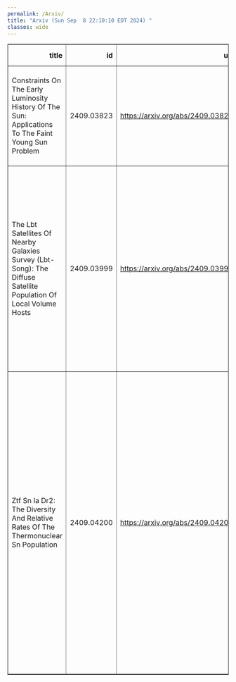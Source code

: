 ```yaml
---
permalink: /Arxiv/
title: "Arxiv (Sun Sep  8 22:10:10 EDT 2024) "
classes: wide
---
```

<table border="1" class="dataframe">
  <thead>
    <tr style="text-align: right;">
      <th>title</th>
      <th>id</th>
      <th>url</th>
      <th>authors</th>
      <th>Local Authors</th>
    </tr>
  </thead>
  <tbody>
    <tr>
      <td>Constraints On The Early Luminosity History Of The Sun: Applications To   The Faint Young Sun Problem</td>
      <td>2409.03823</td>
      <td><a href="https://arxiv.org/abs/2409.03823" target="_blank">https://arxiv.org/abs/2409.03823</a></td>
      <td>Connor Basinger, Marc Pinsonneault, Sandra T. Bastelberger, B. Scott Gaudi, Shawn Domagal-Goldman</td>
      <td>B. Scott Gaudi, Connor Basinger, Marc Pinsonneault</td>
    </tr>
    <tr>
      <td>The Lbt Satellites Of Nearby Galaxies Survey (Lbt-Song): The Diffuse   Satellite Population Of Local Volume Hosts</td>
      <td>2409.03999</td>
      <td><a href="https://arxiv.org/abs/2409.03999" target="_blank">https://arxiv.org/abs/2409.03999</a></td>
      <td>A. Bianca Davis, Christopher T. Garling, Anna M. Nierenberg, Annika H. G. Peter, Amy Sardone, Christopher S. Kochanek, Adam K. Leroy, Kirsten J. Casey, Richard W. Pogge, Daniella M. Roberts, David J. Sand, Johnny P. Greco</td>
      <td>Adam Leroy, Christopher Kochanek, Richard Pogge</td>
    </tr>
    <tr>
      <td>Ztf Sn Ia Dr2: The Diversity And Relative Rates Of The Thermonuclear Sn   Population</td>
      <td>2409.04200</td>
      <td><a href="https://arxiv.org/abs/2409.04200" target="_blank">https://arxiv.org/abs/2409.04200</a></td>
      <td>G. Dimitriadis, U. Burgaz, M. Deckers, K. Maguire, J. Johansson, M. Smith, M. Rigault, C. Frohmaier, J. Sollerman, L. Galbany, Y. -L. Kim, C. Liu, A. A. Miller, P. E. Nugent, A. Alburai, P. Chen, S. Dhawan, M. Ginolin, A. Goobar, S. L. Groom, L. Harvey, W. D. Kenworthy, S. R. Kulkarni, B. Popovic, R. L. Riddle, B. Rusholme, T. E. Muller-Bravo, J. Nordin, J. H. Terwel, A. Townsend</td>
      <td>Andrew Miller</td>
    </tr>
  </tbody>
</table>